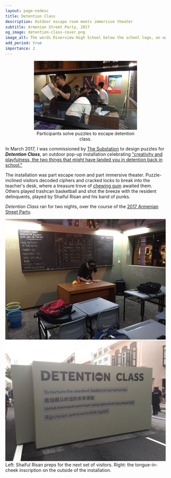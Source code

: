 ```yaml
---
layout: page-nodesc
title: Detention Class
description: Outdoor escape room meets immersive theater
subtitle: Armenian Street Party, 2017
og_image: detention-class-cover.png
image_alt: The words Riverview High School below the school logo, an owl over a red and blue striped crest. Next line. The word Name, in english and chinese, then a blank space. Next line. The word Section, in english and chinese, then a blank space. Next line. The word Teacher, in english and chinese, then a blank space.
add_period: true
importance: 2
---
```


<div style="width: 80%; margin-left: auto; margin-right: auto;">
<figure>
        <img class="img-fluid rounded z-depth-1" src="/assets/img/detention-class-3.jpg" alt="Photograph of classroom set up outdoors. Some people are solving puzzles. Actors dressed as students sit on the teacher's table. Graffiti is all over the walls."/>
<figcaption><center>Participants solve puzzles to escape detention class.</center></figcaption>
</figure>
</div>

In March 2017, I was commissioned by [The Substation](https://www.substation.org/) to design puzzles for ***Detention Class***, an outdoor pop-up installation celebrating ["creativity and playfulness, the two things that might have landed you in detention back in school."](https://ph.news.yahoo.com/step-back-into-the-past-at-armenian-street-party-051903812.html)

The installation was part escape room and part immersive theater. Puzzle-inclined visitors decoded ciphers and cracked locks to break into the teacher's desk, where a treasure trove of [chewing gum](https://en.wikipedia.org/wiki/Chewing_gum_sales_ban_in_Singapore) awaited them. Others played trashcan basketball and shot the breeze with the resident delinquents, played by Shaiful Risan and his band of punks.

*Detention Class* ran for two nights, over the course of the [2017 Armenian Street Party](http://scene.sg/lifestyle/armenian-street-party-2017-5-reasons-to-check-it-out/).

<div class="row">
    <div class="col-sm mt-3 mt-md-0">
        <img class="img-fluid rounded z-depth-1" src="/assets/img/detention-class-2.jpg" alt="Photograph of a man standing behind the teacher's desk in an outdoor classroom and writing on a paper. The blackboard behind him has many things written on it: a list of banned books, a student duty roster, and the date."/>
    </div>
    <div class="col-sm mt-3 mt-md-0">
        <img class="img-fluid rounded z-depth-1" src="/assets/img/detention-class-1.jpg" alt="Photograph of a wall placed on road with the heading, Detention Class. Next four lines are in four different languages: english, chinese, malay, and tamil. The first line in english reads, to nurture the obedient leaders of our tomorrow."/>
    </div>
</div>
<div class="caption">
    Left: Shaiful Risan preps for the next set of visitors. Right: the tongue-in-cheek inscription on the outside of the installation.
</div>